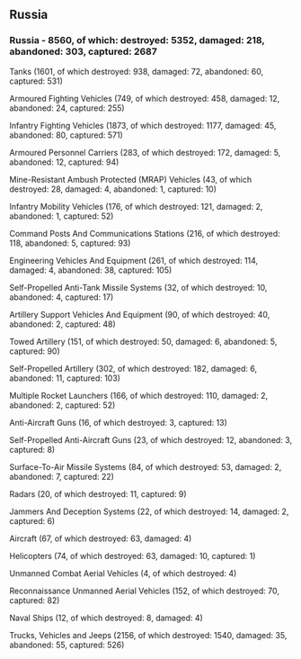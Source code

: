 
 
 ## Russia
 
 ### Russia - 8560, of which: destroyed: 5352, damaged: 218, abandoned: 303, captured: 2687

 

 

 Tanks (1601, of which destroyed: 938, damaged: 72, abandoned: 60, captured: 531)

 Armoured Fighting Vehicles (749, of which destroyed: 458, damaged: 12, abandoned: 24, captured: 255)

 Infantry Fighting Vehicles (1873, of which destroyed: 1177, damaged: 45, abandoned: 80, captured: 571)

 Armoured Personnel Carriers (283, of which destroyed: 172, damaged: 5, abandoned: 12, captured: 94)

 Mine-Resistant Ambush Protected (MRAP) Vehicles (43, of which destroyed: 28, damaged: 4, abandoned: 1, captured: 10)

 Infantry Mobility Vehicles (176, of which destroyed: 121, damaged: 2, abandoned: 1, captured: 52)

 Command Posts And Communications Stations (216, of which destroyed: 118, abandoned: 5, captured: 93)

 Engineering Vehicles And Equipment (261, of which destroyed: 114, damaged: 4, abandoned: 38, captured: 105)

 Self-Propelled Anti-Tank Missile Systems (32, of which destroyed: 10, abandoned: 4, captured: 17)

 Artillery Support Vehicles And Equipment (90, of which destroyed: 40, abandoned: 2, captured: 48)

 Towed Artillery (151, of which destroyed: 50, damaged: 6, abandoned: 5, captured: 90)

 Self-Propelled Artillery (302, of which destroyed: 182, damaged: 6, abandoned: 11, captured: 103)

 Multiple Rocket Launchers (166, of which destroyed: 110, damaged: 2, abandoned: 2, captured: 52)

 Anti-Aircraft Guns (16, of which destroyed: 3, captured: 13)

 Self-Propelled Anti-Aircraft Guns (23, of which destroyed: 12, abandoned: 3, captured: 8)

 Surface-To-Air Missile Systems (84, of which destroyed: 53, damaged: 2, abandoned: 7, captured: 22)

 Radars (20, of which destroyed: 11, captured: 9)

 Jammers And Deception Systems (22, of which destroyed: 14, damaged: 2, captured: 6)

 Aircraft (67, of which destroyed: 63, damaged: 4)

 Helicopters (74, of which destroyed: 63, damaged: 10, captured: 1)

 Unmanned Combat Aerial Vehicles (4, of which destroyed: 4)

 Reconnaissance Unmanned Aerial Vehicles (152, of which destroyed: 70, captured: 82)

 Naval Ships (12, of which destroyed: 8, damaged: 4)

 Trucks, Vehicles and Jeeps (2156, of which destroyed: 1540, damaged: 35, abandoned: 55, captured: 526)

